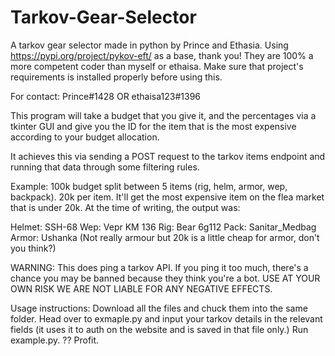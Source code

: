 # Tarkov-Gear-Selector
A tarkov gear selector made in python by Prince and Ethasia. Using https://pypi.org/project/pykov-eft/ as a base, thank you! They are 100% a more competent coder than myself or ethaisa. Make sure that project's requirements is installed properly before using this.

For contact: Prince#1428 OR ethaisa123#1396

This program will take a budget that you give it, and the percentages via a tkinter GUI and give you the ID for the item that is the most expensive according to your budget allocation.

It achieves this via sending a POST request to the tarkov items endpoint and running that data through some filtering rules.

Example: 100k budget split between 5 items (rig, helm, armor, wep, backpack). 20k per item. It'll get the most expensive item on the flea market that is under 20k. At the time of writing, the output was:

Helmet: SSH-68
Wep: Vepr KM 136
Rig: Bear 6g112
Pack: Sanitar_Medbag
Armor: Ushanka (Not really armour but 20k is a little cheap for armor, don't you think?)

WARNING: This does ping a tarkov API. If you ping it too much, there's a chance you may be banned because they think you're a bot. USE AT YOUR OWN RISK WE ARE NOT LIABLE FOR ANY NEGATIVE EFFECTS.

Usage instructions:
Download all the files and chuck them into the same folder.
Head over to exmaple.py and input your tarkov details in the relevant fields (it uses it to auth on the website and is saved in that file only.)
Run example.py.
??
Profit.
